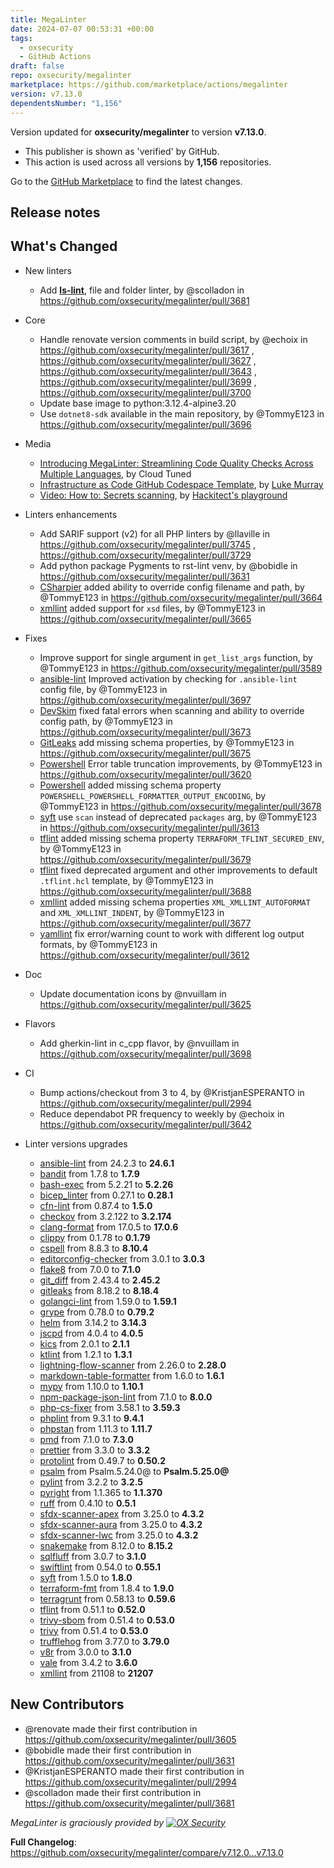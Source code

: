 ```yaml
---
title: MegaLinter
date: 2024-07-07 00:53:31 +00:00
tags:
  - oxsecurity
  - GitHub Actions
draft: false
repo: oxsecurity/megalinter
marketplace: https://github.com/marketplace/actions/megalinter
version: v7.13.0
dependentsNumber: "1,156"
---
```



Version updated for **oxsecurity/megalinter** to version **v7.13.0**.
- This publisher is shown as 'verified' by GitHub.
- This action is used across all versions by **1,156** repositories.

Go to the [GitHub Marketplace](https://github.com/marketplace/actions/megalinter) to find the latest changes.

## Release notes

## What's Changed

- New linters
  - Add [**ls-lint**](https://ls-lint.org/), file and folder linter, by @scolladon in https://github.com/oxsecurity/megalinter/pull/3681

- Core
  - Handle renovate version comments in build script, by @echoix in https://github.com/oxsecurity/megalinter/pull/3617 ,  https://github.com/oxsecurity/megalinter/pull/3627 , https://github.com/oxsecurity/megalinter/pull/3643 , https://github.com/oxsecurity/megalinter/pull/3699 , https://github.com/oxsecurity/megalinter/pull/3700
  - Update base image to python:3.12.4-alpine3.20
  - Use `dotnet8-sdk` available in the main repository, by @TommyE123 in https://github.com/oxsecurity/megalinter/pull/3696

- Media
  - [Introducing MegaLinter: Streamlining Code Quality Checks Across Multiple Languages](https://cloudtuned.hashnode.dev/introducing-megalinter-streamlining-code-quality-checks-across-multiple-languages), by Cloud Tuned
  - [Infrastructure as Code GitHub Codespace Template](https://luke.geek.nz/azure/iac-github-codespace/), by [Luke Murray](https://www.linkedin.com/in/ljmurray/)
  - [Video: How to: Secrets scanning](https://youtu.be/iBMWAk5QIfM?si=EVcJilkz7Y2jdn6e&t=649), by [Hackitect's playground](https://www.youtube.com/@hackitectsplayground)

- Linters enhancements
  - Add SARIF support (v2) for all PHP linters by @llaville in https://github.com/oxsecurity/megalinter/pull/3745 , https://github.com/oxsecurity/megalinter/pull/3729
  - Add python package Pygments to rst-lint venv, by @bobidle in https://github.com/oxsecurity/megalinter/pull/3631
  - [CSharpier](https://csharpier.com) added ability to override config filename and path, by @TommyE123 in https://github.com/oxsecurity/megalinter/pull/3664
  - [xmllint](https://gnome.pages.gitlab.gnome.org/libxml2/xmllint.html) added support for `xsd` files, by @TommyE123 in https://github.com/oxsecurity/megalinter/pull/3665

- Fixes
  - Improve support for single argument in `get_list_args` function, by @TommyE123 in https://github.com/oxsecurity/megalinter/pull/3589
  - [ansible-lint](https://ansible-lint.readthedocs.io) Improved activation by checking for `.ansible-lint` config file, by @TommyE123 in https://github.com/oxsecurity/megalinter/pull/3697
  - [DevSkim](https://github.com/microsoft/DevSkim) fixed fatal errors when scanning and ability to override config path, by @TommyE123 in https://github.com/oxsecurity/megalinter/pull/3673
  - [GitLeaks](https://github.com/gitleaks/gitleaks) add missing schema properties, by @TommyE123 in https://github.com/oxsecurity/megalinter/pull/3675
  - [Powershell](https://github.com/PowerShell/PSScriptAnalyzer#readme) Error table truncation improvements, by @TommyE123 in https://github.com/oxsecurity/megalinter/pull/3620
  - [Powershell](https://github.com/PowerShell/PSScriptAnalyzer#readme) added missing schema property `POWERSHELL_POWERSHELL_FORMATTER_OUTPUT_ENCODING`, by @TommyE123 in https://github.com/oxsecurity/megalinter/pull/3678
  - [syft](https://github.com/anchore/syft) use `scan` instead of deprecated `packages` arg, by @TommyE123 in https://github.com/oxsecurity/megalinter/pull/3613
  - [tflint](https://github.com/terraform-linters/tflint) added missing schema property `TERRAFORM_TFLINT_SECURED_ENV`, by @TommyE123 in https://github.com/oxsecurity/megalinter/pull/3679
  - [tflint](https://github.com/terraform-linters/tflint) fixed deprecated argument and other improvements to default `.tflint.hcl` template, by @TommyE123 in https://github.com/oxsecurity/megalinter/pull/3688
  - [xmllint](https://gitlab.gnome.org/GNOME/libxml2/-/wikis/home) added missing schema properties `XML_XMLLINT_AUTOFORMAT` and `XML_XMLLINT_INDENT`, by @TommyE123 in https://github.com/oxsecurity/megalinter/pull/3677
  - [yamllint](https://github.com/adrienverge/yamllint) fix error/warning count to work with different log output formats, by @TommyE123 in https://github.com/oxsecurity/megalinter/pull/3612

- Doc
  - Update documentation icons by @nvuillam in https://github.com/oxsecurity/megalinter/pull/3625

- Flavors
  - Add gherkin-lint in c_cpp flavor, by @nvuillam in https://github.com/oxsecurity/megalinter/pull/3698

- CI
  - Bump actions/checkout from 3 to 4, by @KristjanESPERANTO in https://github.com/oxsecurity/megalinter/pull/2994
  - Reduce dependabot PR frequency to weekly by @echoix in https://github.com/oxsecurity/megalinter/pull/3642

- Linter versions upgrades
  - [ansible-lint](https://ansible-lint.readthedocs.io/) from 24.2.3 to **24.6.1**
  - [bandit](https://bandit.readthedocs.io/en/latest/) from 1.7.8 to **1.7.9**
  - [bash-exec](https://www.gnu.org/software/bash/) from 5.2.21 to **5.2.26**
  - [bicep_linter](https://learn.microsoft.com/en-us/azure/azure-resource-manager/bicep/linter) from 0.27.1 to **0.28.1**
  - [cfn-lint](https://github.com/aws-cloudformation/cfn-lint) from 0.87.4 to **1.5.0**
  - [checkov](https://www.checkov.io/) from 3.2.122 to **3.2.174**
  - [clang-format](https://releases.llvm.org/17.0.1/tools/clang/docs/ClangFormat.html) from 17.0.5 to **17.0.6**
  - [clippy](https://github.com/rust-lang/rust-clippy) from 0.1.78 to **0.1.79**
  - [cspell](https://github.com/streetsidesoftware/cspell/tree/master/packages/cspell) from 8.8.3 to **8.10.4**
  - [editorconfig-checker](https://editorconfig-checker.github.io/) from 3.0.1 to **3.0.3**
  - [flake8](https://flake8.pycqa.org) from 7.0.0 to **7.1.0**
  - [git_diff](https://git-scm.com) from 2.43.4 to **2.45.2**
  - [gitleaks](https://github.com/gitleaks/gitleaks) from 8.18.2 to **8.18.4**
  - [golangci-lint](https://golangci-lint.run/) from 1.59.0 to **1.59.1**
  - [grype](https://github.com/anchore/grype) from 0.78.0 to **0.79.2**
  - [helm](https://helm.sh/docs/helm/helm_lint/) from 3.14.2 to **3.14.3**
  - [jscpd](https://github.com/kucherenko/jscpd/tree/master/packages/jscpd) from 4.0.4 to **4.0.5**
  - [kics](https://www.kics.io) from 2.0.1 to **2.1.1**
  - [ktlint](https://ktlint.github.io) from 1.2.1 to **1.3.1**
  - [lightning-flow-scanner](https://github.com/Lightning-Flow-Scanner) from 2.26.0 to **2.28.0**
  - [markdown-table-formatter](https://www.npmjs.com/package/markdown-table-formatter) from 1.6.0 to **1.6.1**
  - [mypy](https://mypy.readthedocs.io/en/stable/) from 1.10.0 to **1.10.1**
  - [npm-package-json-lint](https://npmpackagejsonlint.org/) from 7.1.0 to **8.0.0**
  - [php-cs-fixer](https://cs.symfony.com/) from 3.58.1 to **3.59.3**
  - [phplint](https://github.com/overtrue/phplint) from 9.3.1 to **9.4.1**
  - [phpstan](https://phpstan.org/) from 1.11.3 to **1.11.7**
  - [pmd](https://pmd.github.io/) from 7.1.0 to **7.3.0**
  - [prettier](https://prettier.io/) from 3.3.0 to **3.3.2**
  - [protolint](https://github.com/yoheimuta/protolint) from 0.49.7 to **0.50.2**
  - [psalm](https://psalm.dev) from Psalm.5.24.0@ to **Psalm.5.25.0@**
  - [pylint](https://pylint.readthedocs.io) from 3.2.2 to **3.2.5**
  - [pyright](https://github.com/Microsoft/pyright) from 1.1.365 to **1.1.370**
  - [ruff](https://github.com/astral-sh/ruff) from 0.4.10 to **0.5.1**
  - [sfdx-scanner-apex](https://forcedotcom.github.io/sfdx-scanner/) from 3.25.0 to **4.3.2**
  - [sfdx-scanner-aura](https://forcedotcom.github.io/sfdx-scanner/) from 3.25.0 to **4.3.2**
  - [sfdx-scanner-lwc](https://forcedotcom.github.io/sfdx-scanner/) from 3.25.0 to **4.3.2**
  - [snakemake](https://snakemake.readthedocs.io/en/stable/) from 8.12.0 to **8.15.2**
  - [sqlfluff](https://www.sqlfluff.com/) from 3.0.7 to **3.1.0**
  - [swiftlint](https://github.com/realm/SwiftLint) from 0.54.0 to **0.55.1**
  - [syft](https://github.com/anchore/syft) from 1.5.0 to **1.8.0**
  - [terraform-fmt](https://developer.hashicorp.com/terraform/cli/commands/fmt) from 1.8.4 to **1.9.0**
  - [terragrunt](https://terragrunt.gruntwork.io) from 0.58.13 to **0.59.6**
  - [tflint](https://github.com/terraform-linters/tflint) from 0.51.1 to **0.52.0**
  - [trivy-sbom](https://aquasecurity.github.io/trivy/) from 0.51.4 to **0.53.0**
  - [trivy](https://aquasecurity.github.io/trivy/) from 0.51.4 to **0.53.0**
  - [trufflehog](https://github.com/trufflesecurity/trufflehog) from 3.77.0 to **3.79.0**
  - [v8r](https://github.com/chris48s/v8r) from 3.0.0 to **3.1.0**
  - [vale](https://vale.sh/) from 3.4.2 to **3.6.0**
  - [xmllint](https://gitlab.gnome.org/GNOME/libxml2/-/wikis/home) from 21108 to **21207**

## New Contributors
* @renovate made their first contribution in https://github.com/oxsecurity/megalinter/pull/3605
* @bobidle made their first contribution in https://github.com/oxsecurity/megalinter/pull/3631
* @KristjanESPERANTO made their first contribution in https://github.com/oxsecurity/megalinter/pull/2994
* @scolladon made their first contribution in https://github.com/oxsecurity/megalinter/pull/3681

_MegaLinter is graciously provided by [![OX Security](https://www.ox.security/wp-content/uploads/2022/06/logo.svg?ref=megalinter_comment)](https://www.ox.security/?ref=megalinter)_

**Full Changelog**: https://github.com/oxsecurity/megalinter/compare/v7.12.0...v7.13.0
